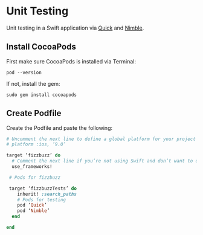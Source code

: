 # Unit Testing

Unit testing in a Swift application via [Quick](https://cocoapods.org/pods/Quick) and [Nimble](https://cocoapods.org/pods/Nimble).

## Install CocoaPods

First make sure CocoaPods is installed via Terminal:

```
pod --version
```

If not, install the gem:

```
sudo gem install cocoapods
```

## Create Podfile

Create the Podfile and paste the following:

```ruby
# Uncomment the next line to define a global platform for your project
# platform :ios, ‘9.0’

target ‘fizzbuzz’ do
  # Comment the next line if you’re not using Swift and don’t want to use dynamic frameworks
  use_frameworks!

 # Pods for fizzbuzz

 target ‘fizzbuzzTests’ do
    inherit! :search_paths
    # Pods for testing
    pod ‘Quick’
    pod ‘Nimble’
  end

end
```

